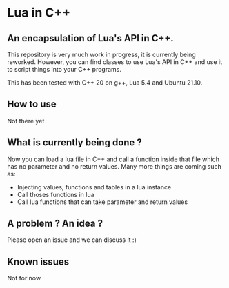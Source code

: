 # Lua in C++

## An encapsulation of Lua's API in C++.

This repository is very much work in progress, it is currently being reworked. However, you can find classes to use Lua's API in C++ and use it to script things into your C++ programs.

This has been tested with C++ 20 on g++, Lua 5.4 and Ubuntu 21.10.

## How to use

Not there yet

## What is currently being done ?

Now you can load a lua file in C++ and call a function inside that file which has no parameter and no return values. Many more things are coming such as:

* Injecting values, functions and tables in a lua instance
* Call thoses functions in lua
* Call lua functions that can take parameter and return values

## A problem ? An idea ?

Please open an issue and we can discuss it :)

## Known issues

Not for now
